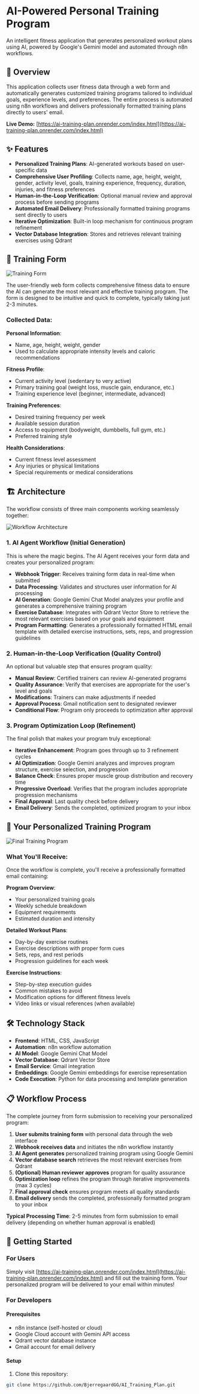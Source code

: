 # AI-Powered Personal Training Program

An intelligent fitness application that generates personalized workout plans using AI, powered by Google's Gemini model and automated through n8n workflows.

## 🎯 Overview

This application collects user fitness data through a web form and automatically generates customized training programs tailored to individual goals, experience levels, and preferences. The entire process is automated using n8n workflows and delivers professionally formatted training plans directly to users' email.

**Live Demo:** [https://ai-training-plan.onrender.com/index.html](https://ai-training-plan.onrender.com/index.html)

## ✨ Features

- **Personalized Training Plans**: AI-generated workouts based on user-specific data
- **Comprehensive User Profiling**: Collects name, age, height, weight, gender, activity level, goals, training experience, frequency, duration, injuries, and fitness preferences
- **Human-in-the-Loop Verification**: Optional manual review and approval process before sending programs
- **Automated Email Delivery**: Professionally formatted training programs sent directly to users
- **Iterative Optimization**: Built-in loop mechanism for continuous program refinement
- **Vector Database Integration**: Stores and retrieves relevant training exercises using Qdrant

## 💪 Training Form 

![Training Form](public/assets/training_form.png)

The user-friendly web form collects comprehensive fitness data to ensure the AI can generate the most relevant and effective training program. The form is designed to be intuitive and quick to complete, typically taking just 2-3 minutes.

### Collected Data:

**Personal Information**: 
- Name, age, height, weight, gender
- Used to calculate appropriate intensity levels and caloric recommendations

**Fitness Profile**: 
- Current activity level (sedentary to very active)
- Primary training goal (weight loss, muscle gain, endurance, etc.)
- Training experience level (beginner, intermediate, advanced)

**Training Preferences**: 
- Desired training frequency per week
- Available session duration
- Access to equipment (bodyweight, dumbbells, full gym, etc.)
- Preferred training style

**Health Considerations**: 
- Current fitness level assessment
- Any injuries or physical limitations
- Special requirements or medical considerations

## 🏗️ Architecture

The workflow consists of three main components working seamlessly together:

![Workflow Architecture](public/assets/workflow.png)

### 1. AI Agent Workflow (Initial Generation)

This is where the magic begins. The AI Agent receives your form data and creates your personalized program:

- **Webhook Trigger**: Receives training form data in real-time when submitted
- **Data Processing**: Validates and structures user information for AI processing
- **AI Generation**: Google Gemini Chat Model analyzes your profile and generates a comprehensive training program
- **Exercise Database**: Integrates with Qdrant Vector Store to retrieve the most relevant exercises based on your goals and equipment
- **Program Formatting**: Generates a professionally formatted HTML email template with detailed exercise instructions, sets, reps, and progression guidelines

### 2. Human-in-the-Loop Verification (Quality Control)

An optional but valuable step that ensures program quality:

- **Manual Review**: Certified trainers can review AI-generated programs
- **Quality Assurance**: Verify that exercises are appropriate for the user's level and goals
- **Modifications**: Trainers can make adjustments if needed
- **Approval Process**: Gmail notification sent to designated reviewer
- **Conditional Flow**: Program only proceeds to optimization after approval

### 3. Program Optimization Loop (Refinement)

The final polish that makes your program truly exceptional:

- **Iterative Enhancement**: Program goes through up to 3 refinement cycles
- **AI Optimization**: Google Gemini analyzes and improves program structure, exercise selection, and progression
- **Balance Check**: Ensures proper muscle group distribution and recovery time
- **Progressive Overload**: Verifies that the program includes appropriate progression mechanisms
- **Final Approval**: Last quality check before delivery
- **Email Delivery**: Sends the completed, optimized program to your inbox

## 📧 Your Personalized Training Program

![Final Training Program](public/assets/training_program.png)

### What You'll Receive:

Once the workflow is complete, you'll receive a professionally formatted email containing:

**Program Overview**:
- Your personalized training goals
- Weekly schedule breakdown
- Equipment requirements
- Estimated duration and intensity

**Detailed Workout Plans**:
- Day-by-day exercise routines
- Exercise descriptions with proper form cues
- Sets, reps, and rest periods
- Progression guidelines for each week

**Exercise Instructions**:
- Step-by-step execution guides
- Common mistakes to avoid
- Modification options for different fitness levels
- Video links or visual references (when available)

## 🛠️ Technology Stack

- **Frontend**: HTML, CSS, JavaScript
- **Automation**: n8n workflow automation
- **AI Model**: Google Gemini Chat Model
- **Vector Database**: Qdrant Vector Store
- **Email Service**: Gmail integration
- **Embeddings**: Google Gemini embeddings for exercise representation
- **Code Execution**: Python for data processing and template generation

## 📋 Workflow Process

The complete journey from form submission to receiving your personalized program:

1. **User submits training form** with personal data through the web interface
2. **Webhook receives data** and initiates the n8n workflow instantly
3. **AI Agent generates** personalized training program using Google Gemini
4. **Vector database search** retrieves the most relevant exercises from Qdrant
5. **(Optional) Human reviewer approves** program for quality assurance
6. **Optimization loop** refines the program through iterative improvements (max 3 cycles)
7. **Final approval check** ensures program meets all quality standards
8. **Email delivery** sends the completed, professionally formatted program to your inbox

**Typical Processing Time**: 2-5 minutes from form submission to email delivery (depending on whether human approval is enabled)

## 🚀 Getting Started

### For Users

Simply visit [https://ai-training-plan.onrender.com/index.html](https://ai-training-plan.onrender.com/index.html) and fill out the training form. Your personalized program will be delivered to your email within minutes!

### For Developers

#### Prerequisites

- n8n instance (self-hosted or cloud)
- Google Cloud account with Gemini API access
- Qdrant vector database instance
- Gmail account for email delivery

#### Setup

1. Clone this repository:
```bash
git clone https://github.com/BjerregaardGG/AI_Training_Plan.git
